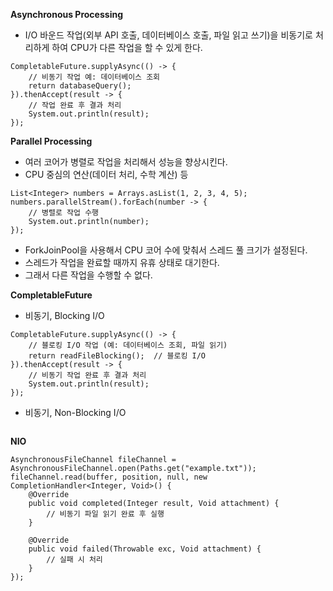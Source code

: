 **Asynchronous Processing**
- I/O 바운드 작업(외부 API 호출, 데이터베이스 호출, 파일 읽고 쓰기)을 비동기로 처리하게 하여 CPU가 다른 작업을 할 수 있게 한다.
```
CompletableFuture.supplyAsync(() -> {
    // 비동기 작업 예: 데이터베이스 조회
    return databaseQuery();
}).thenAccept(result -> {
    // 작업 완료 후 결과 처리
    System.out.println(result);
});
```

**Parallel Processing**
- 여러 코어가 병렬로 작업을 처리해서 성능을 향상시킨다.
- CPU 중심의 연산(데이터 처리, 수학 계산) 등
```
List<Integer> numbers = Arrays.asList(1, 2, 3, 4, 5);
numbers.parallelStream().forEach(number -> {
    // 병렬로 작업 수행
    System.out.println(number);
});
```

- ForkJoinPool을 사용해서 CPU 코어 수에 맞춰서 스레드 풀 크기가 설정된다.
- 스레드가 작업을 완료할 때까지 유휴 상태로 대기한다.
- 그래서 다른 작업을 수행할 수 없다.

**CompletableFuture**
- 비동기, Blocking I/O
```
CompletableFuture.supplyAsync(() -> {
    // 블로킹 I/O 작업 (예: 데이터베이스 조회, 파일 읽기)
    return readFileBlocking();  // 블로킹 I/O
}).thenAccept(result -> {
    // 비동기 작업 완료 후 결과 처리
    System.out.println(result);
});
```
- 비동기, Non-Blocking I/O
```

```

**NIO**
```
AsynchronousFileChannel fileChannel = AsynchronousFileChannel.open(Paths.get("example.txt"));
fileChannel.read(buffer, position, null, new CompletionHandler<Integer, Void>() {
    @Override
    public void completed(Integer result, Void attachment) {
        // 비동기 파일 읽기 완료 후 실행
    }

    @Override
    public void failed(Throwable exc, Void attachment) {
        // 실패 시 처리
    }
});
```